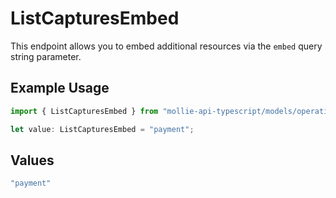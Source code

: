 # ListCapturesEmbed

This endpoint allows you to embed additional resources via the
`embed` query string parameter.

## Example Usage

```typescript
import { ListCapturesEmbed } from "mollie-api-typescript/models/operations";

let value: ListCapturesEmbed = "payment";
```

## Values

```typescript
"payment"
```